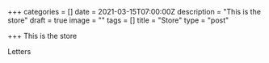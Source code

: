 +++
categories = []
date = 2021-03-15T07:00:00Z
description = "This is the store"
draft = true
image = ""
tags = []
title = "Store"
type = "post"

+++
This is the store

Letters 